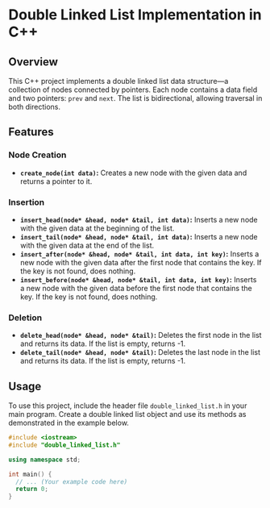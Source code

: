 # Double Linked List Implementation in C++

## Overview

This C++ project implements a double linked list data structure—a collection of nodes connected by pointers. Each node contains a data field and two pointers: `prev` and `next`. The list is bidirectional, allowing traversal in both directions.

## Features

### Node Creation

- **`create_node(int data)`:** Creates a new node with the given data and returns a pointer to it.

### Insertion

- **`insert_head(node* &head, node* &tail, int data)`:** Inserts a new node with the given data at the beginning of the list.
- **`insert_tail(node* &head, node* &tail, int data)`:** Inserts a new node with the given data at the end of the list.
- **`insert_after(node* &head, node* &tail, int data, int key)`:** Inserts a new node with the given data after the first node that contains the key. If the key is not found, does nothing.
- **`insert_before(node* &head, node* &tail, int data, int key)`:** Inserts a new node with the given data before the first node that contains the key. If the key is not found, does nothing.

### Deletion

- **`delete_head(node* &head, node* &tail)`:** Deletes the first node in the list and returns its data. If the list is empty, returns -1.
- **`delete_tail(node* &head, node* &tail)`:** Deletes the last node in the list and returns its data. If the list is empty, returns -1.

## Usage

To use this project, include the header file `double_linked_list.h` in your main program. Create a double linked list object and use its methods as demonstrated in the example below.

```cpp
#include <iostream>
#include "double_linked_list.h"

using namespace std;

int main() {
  // ... (Your example code here)
  return 0;
}
